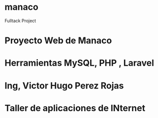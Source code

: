# manaco
Fulltack Project
# Proyecto Web de Manaco 
# Herramientas MySQL, PHP , Laravel
# Ing, Victor Hugo Perez Rojas
# Taller de aplicaciones de INternet